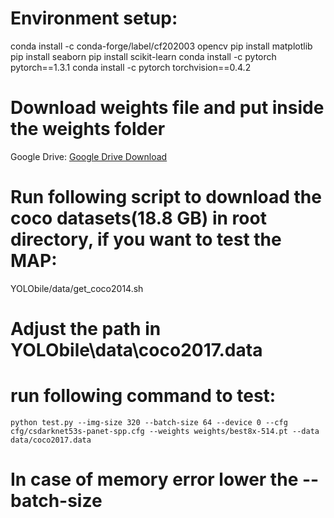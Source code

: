 # Environment setup:
conda install -c conda-forge/label/cf202003 opencv
pip install matplotlib
pip install seaborn
pip install scikit-learn
conda install -c pytorch pytorch==1.3.1
conda install -c pytorch torchvision==0.4.2

# Download weights file and put inside the weights folder
Google Drive: [Google Drive Download](https://drive.google.com/drive/folders/1FcWdXcWc3vScV-guIrxWsWGhjQwPOEQW?usp=sharing)

# Run following script to download the coco datasets(18.8 GB) in root directory, if you want to test the MAP:
YOLObile/data/get_coco2014.sh

# Adjust the path in YOLObile\data\coco2017.data

# run following command to test:
	python test.py --img-size 320 --batch-size 64 --device 0 --cfg cfg/csdarknet53s-panet-spp.cfg --weights weights/best8x-514.pt --data data/coco2017.data
	
# In case of memory error lower the --batch-size

